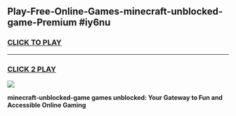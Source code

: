 
## Play-Free-Online-Games-minecraft-unblocked-game-Premium #iy6nu
<h3>
<a href="https://premium.freeplayer.one?title=minecraft-unblocked-game&ref=8M">CLICK TO PLAY</a></h3>
<hr>

<h3>
<a href="https://premium.freeplayer.one?title=minecraft-unblocked-game&ref=8M">CLICK 2 PLAY</a>
  
</h3>

<a href="https://premium.freeplayer.one?title=minecraft-unblocked-game&ref=8M"><img src="https://clearcache.store/games.png"></a>


**minecraft-unblocked-game games unblocked: Your Gateway to Fun and Accessible Online Gaming**
